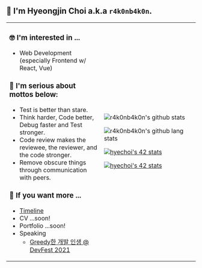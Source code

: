 ## 🙋 I'm Hyeongjin Choi a.k.a `r4k0nb4k0n`.

<table>
<tr>
<td width="50%">

### 🤓 I'm interested in ...

- Web Development (especially Frontend w/ React, Vue)

### 🧐 I'm serious about mottos below:

- Test is better than stare.  
- Think harder, Code better, Debug faster and Test stronger.  
- Code review makes the reviewee, the reviewer, and the code stronger.  
- Remove obscure things through communication with peers.

### 💁 If you want more ...

- [Timeline](https://r4k0nb4k0n.github.io/timeline)
- CV ...soon!
- Portfolio ...soon!
- Speaking
  - [Greedy한 개발 인생 @ DevFest 2021](https://docs.google.com/presentation/d/1MX9b6pXdBIBmzmAFbmiD6o9Qf8gWRRsuhVK-R9IsEWE/edit?usp=sharing)

</td>
<td width="50%">

![r4k0nb4k0n's github stats](https://github-readme-stats.vercel.app/api?username=r4k0nb4k0n&show_icons=true&count_private=true&cache_seconds=86400&theme=prussian)

![r4k0nb4k0n's github lang stats](https://github-readme-stats.vercel.app/api/top-langs?username=r4k0nb4k0n&show_icons=true&count_private=true&layout=compact&cache_seconds=86400&theme=prussian)

[![hyechoi's 42 stats](https://badge42.herokuapp.com/api/stats/hyechoi)](https://github.com/JaeSeoKim/badge42)

[![hyechoi's 42 stats](https://badge42.herokuapp.com/api/stats/hyechoi?cursus=C%20Piscine)](https://github.com/JaeSeoKim/badge42)

</td>
</tr>
</table>

<!--
**r4k0nb4k0n/r4k0nb4k0n** is a ✨ _special_ ✨ repository because its `README.md` (this file) appears on your GitHub profile.

Here are some ideas to get you started:

- 🔭 I’m currently working on ...

- 👯 I’m looking to collaborate on ...
- 🤔 I’m looking for help with ...
- 💬 Ask me about ...
- 📫 How to reach me: ...
- 😄 Pronouns: ...
- ⚡ Fun fact: ...
-->
